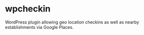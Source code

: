 wpcheckin
=========

WordPress plugin allowing geo location checkins as well as nearby establishments via Google Places.
